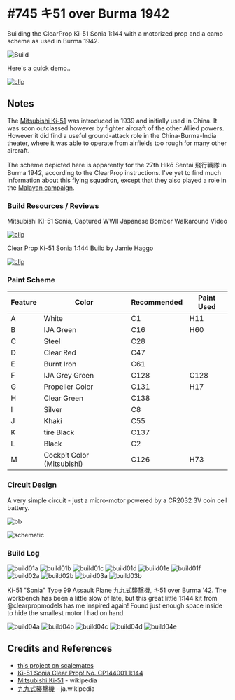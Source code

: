 # #745 キ51 over Burma 1942

Building the ClearProp Ki-51 Sonia 1:144 with a motorized prop and a camo scheme as used in Burma 1942.

![Build](./assets/Ki51Burma_build.jpg?raw=true)

Here's a quick demo..

[![clip](https://img.youtube.com/vi/i48T5ShH0ek/0.jpg)](https://www.youtube.com/watch?v=i48T5ShH0ek)

## Notes

The [Mitsubishi Ki-51](https://en.wikipedia.org/wiki/Mitsubishi_Ki-51)
was introduced in 1939 and initially used in China. It was soon outclassed however by fighter aircraft of the other Allied powers.
However it did find a useful ground-attack role in the China-Burma-India theater, where it was able to operate from airfields too rough for many other aircraft.

The scheme depicted here is apparently for the 27th Hikō Sentai 飛行戦隊 in Burma 1942, according to the ClearProp instructions.
I've yet to find much information about this flying squadron, except that they also played a role in the
[Malayan campaign](https://en.wikipedia.org/wiki/Japanese_order_of_battle_during_the_Malayan_campaign).

### Build Resources / Reviews

Mitsubishi KI-51 Sonia, Captured WWII Japanese Bomber Walkaround Video

[![clip](https://img.youtube.com/vi/ais7oqwiGK4/0.jpg)](https://www.youtube.com/watch?v=ais7oqwiGK4)

Clear Prop Ki-51 Sonia 1:144 Build by Jamie Haggo

[![clip](https://img.youtube.com/vi/k9MJSpPsfdQ/0.jpg)](https://www.youtube.com/watch?v=k9MJSpPsfdQ)

### Paint Scheme

| Feature                | Color                      | Recommended | Paint Used |
|------------------------|----------------------------|-------------|------------|
| A                      | White                      | C1          | H11        |
| B                      | IJA Green                  | C16         | H60        |
| C                      | Steel                      | C28         |            |
| D                      | Clear Red                  | C47         |            |
| E                      | Burnt Iron                 | C61         |            |
| F                      | IJA Grey Green             | C128        | C128       |
| G                      | Propeller Color            | C131        | H17        |
| H                      | Clear Green                | C138        |            |
| I                      | Silver                     | C8          |            |
| J                      | Khaki                      | C55         |            |
| K                      | tire Black                 | C137        |            |
| L                      | Black                      | C2          |            |
| M                      | Cockpit Color (Mitsubishi) | C126        | H73        |

### Circuit Design

A very simple circuit - just a micro-motor powered by a CR2032 3V coin cell battery.

![bb](./assets/Ki51Burma_bb.jpg?raw=true)

![schematic](./assets/Ki51Burma_schematic.jpg?raw=true)

### Build Log

![build01a](./assets/build01a.jpg?raw=true)
![build01b](./assets/build01b.jpg?raw=true)
![build01c](./assets/build01c.jpg?raw=true)
![build01d](./assets/build01d.jpg?raw=true)
![build01e](./assets/build01e.jpg?raw=true)
![build01f](./assets/build01f.jpg?raw=true)
![build02a](./assets/build02a.jpg?raw=true)
![build02b](./assets/build02b.jpg?raw=true)
![build03a](./assets/build03a.jpg?raw=true)
![build03b](./assets/build03b.jpg?raw=true)

Ki-51 "Sonia" Type 99 Assault Plane 九九式襲撃機, キ51 over Burma '42.
The workbench has been a little slow of late, but this great little 1:144 kit from @clearpropmodels has me inspired again!
Found just enough space inside to hide the smallest motor I had on hand.

![build04a](./assets/build04a.jpg?raw=true)
![build04b](./assets/build04b.jpg?raw=true)
![build04c](./assets/build04c.jpg?raw=true)
![build04d](./assets/build04d.jpg?raw=true)
![build04e](./assets/build04e.jpg?raw=true)

## Credits and References

* [this project on scalemates](https://www.scalemates.com/profiles/mate.php?id=74137&p=projects&project=155969)
* [Ki-51 Sonia Clear Prop! No. CP144001 1:144](https://www.scalemates.com/kits/clear-prop-cp144001-ki-51-sonia--1266204)
* [Mitsubishi Ki-51](https://en.wikipedia.org/wiki/Mitsubishi_Ki-51) - wikipedia
* [九九式襲撃機](https://ja.wikipedia.org/wiki/%E4%B9%9D%E4%B9%9D%E5%BC%8F%E8%A5%B2%E6%92%83%E6%A9%9F) - ja.wikipedia
